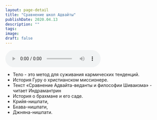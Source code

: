 ```yaml
---
layout: page-detail
title: "Сравнение школ Адвайты"
publishDate: 2020.04.13
description: ""
tags:
image:
draft: false
---
```


<audio title="2020.04.13 - Сравнение школ Адвайты.mp3" src="https://filer-api.advayta.org/v1.0/public/files/72819" controls=""></audio>

  
* Тело - это метод для суживания кармических тенденций.
* История Гуру о христианском миссионере.
* Текст «Сравнение Адвайта-веданты и философии Шиваизма» - читает Индрамантрин
* История о брахмане и его саде.
* Крийя-нишпати,
* Бхава-нишпати,
* Джняна-нишпати.

  
